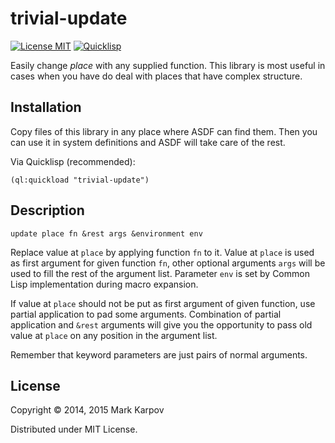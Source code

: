 # trivial-update

[![License MIT](https://img.shields.io/badge/license-MIT-green.svg)](http://opensource.org/licenses/MIT)
[![Quicklisp](http://quickdocs.org/badge/trivial-update.svg)](http://quickdocs.org/trivial-update/)

Easily change *place* with any supplied function. This library is most
useful in cases when you have do deal with places that have complex
structure.

## Installation

Copy files of this library in any place where ASDF can find them. Then you
can use it in system definitions and ASDF will take care of the rest.

Via Quicklisp (recommended):

```common-lisp
(ql:quickload "trivial-update")
```

## Description

`update place fn &rest args &environment env`

Replace value at `place` by applying function `fn` to it. Value at `place`
is used as first argument for given function `fn`, other optional arguments
`args` will be used to fill the rest of the argument list. Parameter `env`
is set by Common Lisp implementation during macro expansion.

If value at `place` should not be put as first argument of given function,
use partial application to pad some arguments. Combination of partial
application and `&rest` arguments will give you the opportunity to pass old
value at `place` on any position in the argument list.

Remember that keyword parameters are just pairs of normal arguments.

## License

Copyright © 2014, 2015 Mark Karpov

Distributed under MIT License.
